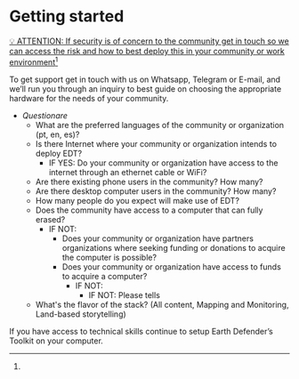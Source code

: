 # Getting started

[ 💡 ATTENTION: If security is of concern to the community get in touch so we can access the risk and how to best deploy this in your community or work environment](#user-content-fn-1)[^1]

To get support get in touch with us on Whatsapp, Telegram or E-mail, and we’ll run you through an inquiry to best guide on choosing the appropriate hardware for the needs of your community.

* _Questionare_
  * What are the preferred languages of the community or organization (pt, en, es)?
  * Is there Internet where your community or organization intends to deploy EDT?
    * IF YES: Do your community or organization have access to the internet through an ethernet cable or WiFi?
  * Are there existing phone users in the community? How many?
  * Are there desktop computer users in the community? How many?
  * How many people do you expect will make use of EDT?
  * Does the community have access to a computer that can fully erased?
    * IF NOT:
      * Does your community or organization have partners organizations where seeking funding or donations to acquire the computer is possible?
      * Does your community or organization have access to funds to acquire a computer?
        * IF NOT:
          * IF NOT: Please tells
  * What's the flavor of the stack? (All content, Mapping and Monitoring, Land-based storytelling)

If you have access to technical skills continue to setup Earth Defender’s Toolkit on your computer.

[^1]: 
